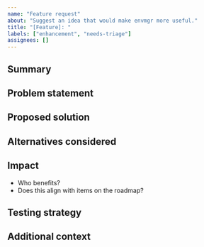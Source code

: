 ```yaml
---
name: "Feature request"
about: "Suggest an idea that would make envmgr more useful."
title: "[Feature]: "
labels: ["enhancement", "needs-triage"]
assignees: []
---
```


## Summary

<!-- Give a quick overview of the feature or improvement you are proposing. -->

## Problem statement

<!-- Describe the use-case or problem this feature would solve. -->

## Proposed solution

<!-- How should envmgr change? Include CLI/UX examples if possible. -->

## Alternatives considered

<!-- Note any other approaches or tools you evaluated. -->

## Impact

- Who benefits? <!-- e.g., personal setups, teams, CI usage -->
- Does this align with items on the roadmap? <!-- Reference README.md if relevant. -->

## Testing strategy

<!-- Suggest how this could be tested (unit, integration, manual validation). -->

## Additional context

<!-- Links, sketches, screenshots, or related issues. -->
